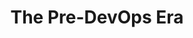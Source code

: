 ---
type: "module"
title: "The Pre-DevOps Era"
description: "Explore the challenges and limitations of traditional IT operations before the advent of DevOps."
weight: 3
tags: ["devops"]
categories: "devops"
level: "beginner"
---
